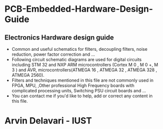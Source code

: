 # PCB-Embedded-Hardware-Design-Guide
## Electronics Hardware design guide
- Common and useful schematics for filters, decoupling filters, noise reduction, power factor correction and …
- Following circuit schematic diagrams are used for digital circuits including STM 32 and NXP ARM microcontrollers (Cortex M 0 , M 0 +, M 3 ) and AVR, microcontrollers(ATMEGA 16 , ATMEGA 32 , ATMEGA 328 , ATMEGA 2560).
- Filters and techniques mentioned in this file are not commonly used in FPGA, MPU, ,Other professional High Frequency boards with complicated processing units, Switching PSU circuit boards and ...
- You can contact me if you'd like to help, add or correct any content in this file.
# Arvin Delavari - IUST
